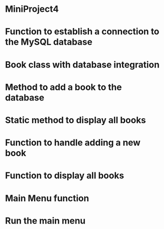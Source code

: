 ﻿# MiniProject4
# Function to establish a connection to the MySQL database
# Book class with database integration
# Method to add a book to the database
# Static method to display all books
# Function to handle adding a new book
# Function to display all books
# Main Menu function
# Run the main menu
